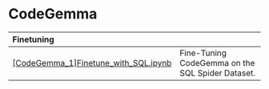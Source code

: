 # CodeGemma
| **Finetuning**                                                                                 |                                                  |
| :--------------------------------------------------------------------------------------------- | ------------------------------------------------ |
| [[CodeGemma_1]Finetune_with_SQL.ipynb]([CodeGemma_1]Finetune_with_SQL.ipynb) | Fine-Tuning CodeGemma on the SQL Spider Dataset. |
